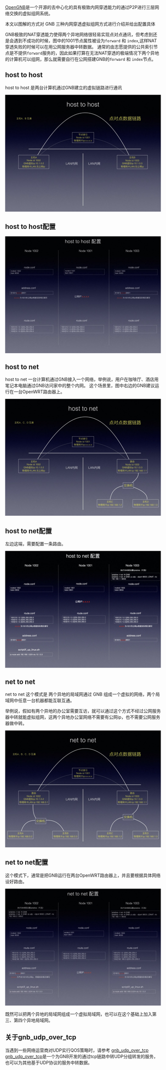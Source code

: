 [OpenGNB](https://github.com/gnbdev/opengnb "OpenGNB")是一个开源的去中心化的具有极致内网穿透能力的通过P2P进行三层网络交换的虚拟组网系统。

本文以图解的方式对 GNB 三种内网穿透虚拟组网方式进行介绍并给出配置具体

GNB极致的NAT穿透能力使得两个异地网络很轻易实现点对点通讯，但考虑到还是会遇到不成功的时候，图中的1001节点属性被设为`forward` 和 `index`,这样NAT穿透失败的时候可以在用公网服务器中转数据。
通常的由志愿提供的公共索引节点是不提供`forward`服务的，因此如果打算在无法NAT穿透的极端情况下两个异地的计算机可以组网，那么就需要自行在公网搭建GNB的`forward` 和 `index`节点。

## host to host

host to host 是两台计算机通过GNB建立的虚拟链路进行通讯

![host_to_host](/images/host_to_host.jpeg)


## host to host配置

![host_to_host_setup](/images/host_to_host_setup.jpeg)


## host to net

host to net 一台计算机通过GNB接入一个网络，举例说，用户在咖啡厅、酒店用笔记本电脑通过GNB访问家中的整个内网。
这个场景里，图中右边的GNB建议运行在一台OpenWRT路由器上。

![host_to_net](/images/host_to_net.jpeg)

## host to net配置

左边这端，需要配置一条路由。

![host_to_net_setup](/images/host_to_net_setup.jpeg)


## net to net

net to net 这个模式是 两个异地的局域网通过 GNB 组成一个虚拟的网络，两个局域网中任意一台机器都能互联互通。

举例说，假如有两个异地的办公室需要互访，就可以通过这个方式不经过公网服务器中转就能虚拟组网，这两个异地办公室网络不需要有公网ip，也不需要公网服务器做中转。

![net_to_net](/images/net_to_net.jpeg)

## net to net配置

这个模式下，通常是把GNB运行在两台OpenWRT路由器上，并且要根据具体网络设好路由。

![net_to_net_setup](/images/net_to_net_setup.jpeg)

既然可以把两个异地的局域网组成一个虚拟局域网，也可以在这个基础上加入第三、第四个异地局域网。

## 关于gnb_udp_over_tcp

当遇到一些网络运营商对UDP实行QOS策略时，请参考 [gnb_udp_over_tcp](https://github.com/gnbdev/gnb_udp_over_tcp "gnb_udp_over_tcp")
[gnb_udp_over_tcp](https://github.com/gnbdev/gnb_udp_over_tcp "gnb_udp_over_tcp")是一个为GNB开发的通过tcp链路中转UDP分组转发的服务，也可以为其他基于UDP协议的服务中转数据。
